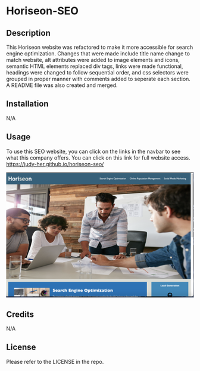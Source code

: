 # Horiseon-SEO

## Description

This Horiseon website was refactored to make it more accessible for search engine optimization. 
Changes that were made include title name change to match website, alt attributes were added to image elements and icons, semantic HTML elements replaced div tags, links were made functional, headings were changed to follow sequential order, and css selectors were grouped in proper manner with comments added to seperate each section. A README file was also created and merged.

## Installation

N/A

## Usage

To use this SEO website, you can click on the links in the navbar to see what this company offers. You can click on this link for full website access. 
https://judy-her.github.io/horiseon-seo/ 

   
   ![Screenshot of Horiseon Website](assets/images/screenshot-Horiseon.png)
   


## Credits

N/A

## License

Please refer to the LICENSE in the repo.
